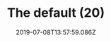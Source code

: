 ---
title: The default (20)
date: 2019-07-08T13:57:59.086Z
year: 2019
tags:
  - painting
  - theDefault
coverImage: /images/uploads/iriée_zamble-the_default-20.jpg
material: Acrylic on canvas
dimensions: 50 x 35 cm
---